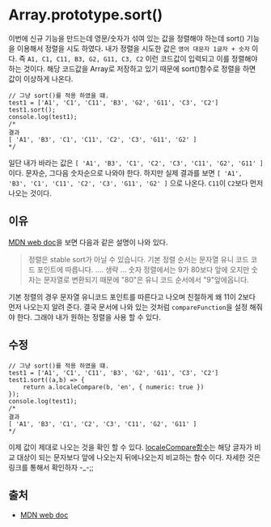 # Array.prototype.sort()

이번에 신규 기능을 만드는데 영문/숫자가 섞여 있는 값을 정렬해야 하는데 sort() 기능을 이용해서 정렬을 시도 하였다. 내가 정렬을 시도한 값은 `영어 대문자 1글자 + 숫자` 이다. 즉 `A1, C1, C11, B3, G2, G11, C3, C2` 이런 코드값이 입력되고 이를 정렬해야 하는 것이다. 해당 코드값을 Array로 저장하고 있기 때문에 sort()함수로 정렬을 하면 값이 이상하게 나온다. 

``` JS
// 그냥 sort()를 적용 하였을 떄.
test1 = ['A1', 'C1', 'C11', 'B3', 'G2', 'G11', 'C3', 'C2']
test1.sort();
console.log(test1);
/*
결과
[ 'A1', 'B3', 'C1', 'C11', 'C2', 'C3', 'G11', 'G2' ]
*/ 
```

일단 내가 바라는 값은 `[ 'A1', 'B3', 'C1', 'C2', 'C3', 'C11', 'G2', 'G11' ]` 이다. 문자순, 그다음 숫자순으로 나와야 한다. 하지만 실제 결과를 보면 `[ 'A1', 'B3', 'C1', 'C11', 'C2', 'C3', 'G11', 'G2' ]` 으로 나온다. `C11`이 `C2`보다 먼저 나오는 것이다. 

## 이유
[MDN web doc](https://developer.mozilla.org/ko/docs/Web/JavaScript/Reference/Global_Objects/Array/sort)을 보면 다음과 같은 설명이 나와 있다.
> 정렬은 stable sort가 아닐 수 있습니다. 기본 정렬 순서는 문자열 유니 코드 코드 포인트에 따릅니다. .... 생략 ... 숫자 정렬에서는 9가 80보다 앞에 오지만 숫자는 문자열로 변환되기 때문에 "80"은 유니 코드 순서에서 "9"앞에옵니다.

기본 정렬의 경우 문자열 유니코드 포인트를 따른다고 나오며 친절하게 왜 11이 2보다 먼저 나오는지 알려 준다. 결국 문서에 나와 있는 것처럼 `compareFunction`을 설정 해줘야 한다. 그래야 내가 원하는 정렬을 사용 할 수 있다. 

## 수정
``` JS
// 그냥 sort()를 적용 하였을 떄.
test1 = ['A1', 'C1', 'C11', 'B3', 'G2', 'G11', 'C3', 'C2']
test1.sort((a,b) => {
    return a.localeCompare(b, 'en', { numeric: true })
});
console.log(test1);
/*
결과
[ 'A1', 'B3', 'C1', 'C2', 'C3', 'C11', 'G2', 'G11' ]
*/ 
```

이제 값이 제대로 나오는 것을 확인 할 수 있다. [localeCompare함수](https://msdn.microsoft.com/ko-kr/library/62b7ahzy(v=vs.94).aspx)는 해당 글자가 비교 대상이 되는 문자보다 앞에 나오는지 뒤에나오는지 비교하는 함수 이다. 자세한 것은 링크를 통해서 확인하자 -_-;;

## 출처
- [MDN web doc](https://developer.mozilla.org/ko/docs/Web/JavaScript/Reference/Global_Objects/Array/sort)